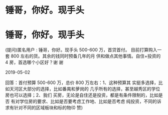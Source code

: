 # 锤哥，你好。现手头

# 锤哥，你好。现手头

(提问)匿名用户 : 锤哥，你好。现手头 500-600 万，首贷首付。 目前打算购入一套 800 左右的货。其余的钱同时预备几年的月 供和做点其他事情。自住+投资的 4 房，首选哪个小区好？谢 谢

2019-05-02

回答：首付预算 500-600 万，总价 800 万左右：1、这种预算其 实挺多选择，比如天河区大部分的选择，比如番禺和萝岗的 几乎所有的选择，甚至越秀区的学位房也可以选择；2、我们 买房，无论是自住还是投资，都是有条件限制的，比如是否 有对学位房的要求、比如是否要考虑工作地、比如是否考虑 纯投资，不同的诉求有针对不同的区域板块和标的物(0 赞)